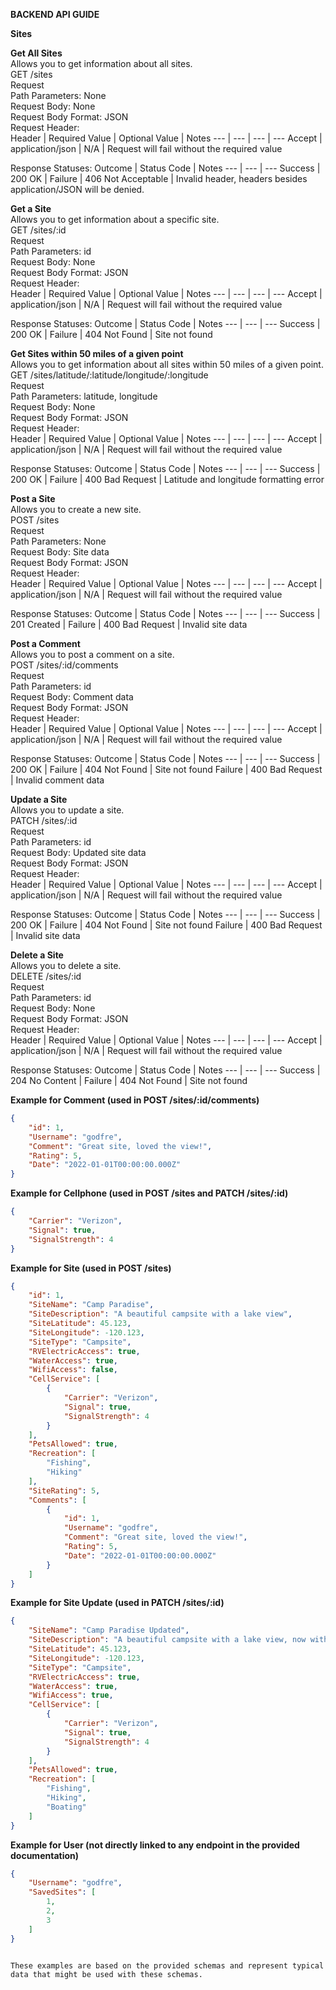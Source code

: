 **BACKEND API GUIDE**

**Sites**

**Get All Sites** <br>
Allows you to get information about all sites. <br>
GET /sites <br>
Request <br>
Path Parameters: None <br>
Request Body: None <br>
Request Body Format: JSON <br>
Request Header: <br>
Header | Required Value | Optional Value | Notes
--- | --- | --- | ---
Accept | application/json | N/A | Request will fail without the required value

Response Statuses:
Outcome | Status Code | Notes
--- | --- | ---
Success | 200 OK | 
Failure | 406 Not Acceptable | Invalid header, headers besides application/JSON will be denied.

**Get a Site** <br>
Allows you to get information about a specific site. <br>
GET /sites/:id <br>
Request <br>
Path Parameters: id <br>
Request Body: None <br>
Request Body Format: JSON <br>
Request Header: <br>
Header | Required Value | Optional Value | Notes
--- | --- | --- | ---
Accept | application/json | N/A | Request will fail without the required value

Response Statuses:
Outcome | Status Code | Notes
--- | --- | ---
Success | 200 OK | 
Failure | 404 Not Found | Site not found

**Get Sites within 50 miles of a given point** <br>
Allows you to get information about all sites within 50 miles of a given point. <br>
GET /sites/latitude/:latitude/longitude/:longitude <br>
Request <br>
Path Parameters: latitude, longitude <br>
Request Body: None <br>
Request Body Format: JSON <br>
Request Header: <br>
Header | Required Value | Optional Value | Notes
--- | --- | --- | ---
Accept | application/json | N/A | Request will fail without the required value

Response Statuses:
Outcome | Status Code | Notes
--- | --- | ---
Success | 200 OK | 
Failure | 400 Bad Request | Latitude and longitude formatting error

**Post a Site** <br>
Allows you to create a new site. <br>
POST /sites <br>
Request <br>
Path Parameters: None <br>
Request Body: Site data <br>
Request Body Format: JSON <br>
Request Header: <br>
Header | Required Value | Optional Value | Notes
--- | --- | --- | ---
Accept | application/json | N/A | Request will fail without the required value

Response Statuses:
Outcome | Status Code | Notes
--- | --- | ---
Success | 201 Created | 
Failure | 400 Bad Request | Invalid site data

**Post a Comment** <br>
Allows you to post a comment on a site. <br>
POST /sites/:id/comments <br>
Request <br>
Path Parameters: id <br>
Request Body: Comment data <br>
Request Body Format: JSON <br>
Request Header: <br>
Header | Required Value | Optional Value | Notes
--- | --- | --- | ---
Accept | application/json | N/A | Request will fail without the required value

Response Statuses:
Outcome | Status Code | Notes
--- | --- | ---
Success | 200 OK | 
Failure | 404 Not Found | Site not found
Failure | 400 Bad Request | Invalid comment data

**Update a Site** <br>
Allows you to update a site. <br>
PATCH /sites/:id <br>
Request <br>
Path Parameters: id <br>
Request Body: Updated site data <br>
Request Body Format: JSON <br>
Request Header: <br>
Header | Required Value | Optional Value | Notes
--- | --- | --- | ---
Accept | application/json | N/A | Request will fail without the required value

Response Statuses:
Outcome | Status Code | Notes
--- | --- | ---
Success | 200 OK | 
Failure | 404 Not Found | Site not found
Failure | 400 Bad Request | Invalid site data

**Delete a Site** <br>
Allows you to delete a site. <br>
DELETE /sites/:id <br>
Request <br>
Path Parameters: id <br>
Request Body: None <br>
Request Body Format: JSON <br>
Request Header: <br>
Header | Required Value | Optional Value | Notes
--- | --- | --- | ---
Accept | application/json | N/A | Request will fail without the required value

Response Statuses:
Outcome | Status Code | Notes
--- | --- | ---
Success | 204 No Content | 
Failure | 404 Not Found | Site not found


**Example for Comment (used in POST /sites/:id/comments)**

```json
{
    "id": 1,
    "Username": "godfre",
    "Comment": "Great site, loved the view!",
    "Rating": 5,
    "Date": "2022-01-01T00:00:00.000Z"
}
```

**Example for Cellphone (used in POST /sites and PATCH /sites/:id)**

```json
{
    "Carrier": "Verizon",
    "Signal": true,
    "SignalStrength": 4
}
```

**Example for Site (used in POST /sites)**

```json
{
    "id": 1,
    "SiteName": "Camp Paradise",
    "SiteDescription": "A beautiful campsite with a lake view",
    "SiteLatitude": 45.123,
    "SiteLongitude": -120.123,
    "SiteType": "Campsite",
    "RVElectricAccess": true,
    "WaterAccess": true,
    "WifiAccess": false,
    "CellService": [
        {
            "Carrier": "Verizon",
            "Signal": true,
            "SignalStrength": 4
        }
    ],
    "PetsAllowed": true,
    "Recreation": [
        "Fishing",
        "Hiking"
    ],
    "SiteRating": 5,
    "Comments": [
        {
            "id": 1,
            "Username": "godfre",
            "Comment": "Great site, loved the view!",
            "Rating": 5,
            "Date": "2022-01-01T00:00:00.000Z"
        }
    ]
}
```

**Example for Site Update (used in PATCH /sites/:id)**

```json
{
    "SiteName": "Camp Paradise Updated",
    "SiteDescription": "A beautiful campsite with a lake view, now with improved facilities",
    "SiteLatitude": 45.123,
    "SiteLongitude": -120.123,
    "SiteType": "Campsite",
    "RVElectricAccess": true,
    "WaterAccess": true,
    "WifiAccess": true,
    "CellService": [
        {
            "Carrier": "Verizon",
            "Signal": true,
            "SignalStrength": 4
        }
    ],
    "PetsAllowed": true,
    "Recreation": [
        "Fishing",
        "Hiking",
        "Boating"
    ]
}
```

**Example for User (not directly linked to any endpoint in the provided documentation)**

```json
{
    "Username": "godfre",
    "SavedSites": [
        1,
        2,
        3
    ]
}
```
```

These examples are based on the provided schemas and represent typical data that might be used with these schemas.
